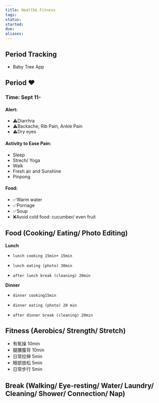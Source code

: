 ```yaml
---
title: Health& Fitness
tags: 
status: 
started: 
due: 
aliases: 
---
```

## Period Tracking
- Baby Tree App
## Period ❤️
### Time: Sept 11-
#### Alert: 

- ⚠️Diarrhra
- ⚠️Backache, Rib Pain, Ankle Pain
- ⚠️Dry eyes
#### Activity to Ease Pain: 

- Sleep
- Strech/ Yoga
- Walk
- Fresh air and Sunshine
- Pinpong
#### Food:

- ✅Warm water
- ✅Porriage 
- ✅Soup
- ❌Avoid cold food: cucumber/ even fruit

## Food (Cooking/ Eating/ Photo Editing)
**Lunch**

   -     lunch cooking 15min+ 15min
   -     lunch eating (photo) 30min
   -     after lunch break (cleaning) 20min

**Dinner**

   -     dinner cooking15min
   -     dinner eating (photo) 20 min
   -     after dinner break (cleaning) 20min
## Fitness (Aerobics/ Strength/ Stretch)

   - 有氧操 10min
   - 腿腰腹背 10min
   - 日常拉伸 5min
   - 眼部放松 5min
   - 日常步行 5min
## Break (Walking/ Eye-resting/ Water/ Laundry/ Cleaning/ Shower/ Connection/ Nap)


